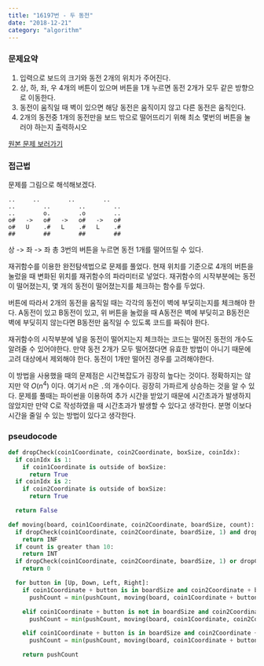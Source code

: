 ```yaml
---
title: "16197번 - 두 동전"
date: "2018-12-21"
category: "algorithm"
---
```


### 문제요약
1. 입력으로 보드의 크기와 동전 2개의 위치가 주어진다.
2. 상, 하, 좌, 우 4개의 버튼이 있으며 버튼을 1개 누르면 동전 2개가 모두 같은 방향으로 이동한다.
3. 동전이 움직일 때 벽이 있으면 해당 동전은 움직이지 않고 다른 동전은 움직인다.
4. 2개의 동전중 1개의 동전만을 보드 밖으로 떨어뜨리기 위해 최소 몇번의 버튼을 눌러야 하는지 출력하시오

[원본 문제 보러가기](https://www.acmicpc.net/problem/16197)

### 접근법
문제를 그림으로 해석해보겠다.


```
..     ..        ..        ..
..        ..        ..        ..
..        o.        .o        ..
o#   ->   o#   ->   o#   ->   o#
o#   U    .#   L    .#   L    .#        
##        ##        ##        ##
```

상 -> 좌 -> 좌 총 3번의 버튼을 누르면 동전 1개를 떨어뜨릴 수 있다.

재귀함수를 이용한 완전탐색법으로 문제를 풀었다. 현재 위치를 기준으로 4개의 버튼을 눌렀을 때 변화된 위치를 재귀함수의 파라미터로 넣었다. 재귀함수의 시작부분에는 동전이 떨어졌는지, 몇 개의 동전이 떨어졌는지를 체크하는 함수를 두었다.

버튼에 따라서 2개의 동전을 움직일 때는 각각의 동전이 벽에 부딪히는지를 체크해야 한다. A동전이 있고 B동전이 있고, 위 버튼을 눌렀을 때 A동전은 벽에 부딪히고 B동전은 벽에 부딪히지 않는다면 B동전만 움직일 수 있도록 코드를 짜줘야 한다.

재귀함수의 시작부분에 넣을 동전이 떨어지는지 체크하는 코드는 떨어진 동전의 개수도 알려줄 수 있어야한다. 만약 동전 2개가 모두 떨어졌다면 유효한 방법이 아니기 때문에 고려 대상에서 제외해야 한다. 동전이 1개만 떨어진 경우를 고려해야한다.

이 방법을 사용했을 때의 문제점은 시간복잡도가 굉장히 높다는 것이다. 정확하지는 않지만 약 $O(n^4)$ 이다. 여기서 n은 `.`의 개수이다. 굉장히 가파르게 상승하는 것을 알 수 있다. 문제를 풀때는 파이썬을 이용하여 추가 시간을 받았기 때문에 시간초과가 발생하지 않았지만 만약 C로 작성하였을 때 시간초과가 발생할 수 있다고 생각한다. 분명 이보다 시간을 줄일 수 있는 방법이 있다고 생각한다.

### pseudocode
```python
def dropCheck(coin1Coordinate, coin2Coordinate, boxSize, coinIdx):
  if coinIdx is 1:
    if coin1Coordinate is outside of boxSize:
      return True
  if coinIdx is 2:
    if coin2Coordinate is outside of boxSize:
      return True

  return False

def moving(board, coin1Coordinate, coin2Coordinate, boardSize, count):
  if dropCheck(coin1Coordinate, coin2Coordinate, boardSize, 1) and dropCheck(coin1Coordinate, coin2Coordinate, boardSize, 2):
    return INF
  if count is greater than 10:
    return INT
  if dropCheck(coin1Coordinate, coin2Coordinate, boardSize, 1) or dropCheck(coin1Coordinate, coin2Coordinate, boardSize, 2):
    return 0

  for button in [Up, Down, Left, Right]:
    if coin1Coordinate + button is in boardSize and coin2Coordinate + button is in boardSize:
      pushCount = min(pushCount, moving(board, coin1Coordinate + button, coin2Coordinate + button, boardSize, count + 1))

    elif coin1Coordinate + button is not in boardSize and coin2Coordinate + button is in boardSize:
      pushCount = min(pushCount, moving(board, coin1Coordinate, coin2Coordinate + button, boardSize, count + 1))

    elif coin1Coordinate + button is in boardSize and coin2Coordinate + button is not in boardSize:
      pushCount = min(pushCount, moving(board, coin1Coordinate + button, coin2Coordinate, boardSize, count + 1))

    return pushCount
```

